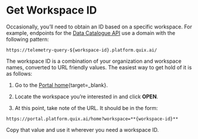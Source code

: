 # Get Workspace ID

Occasionally, you’ll need to obtain an ID based on a specific workspace.
For example, endpoints for the [Data Catalogue API](./apis/data-catalogue-api/intro) use a domain with the
following pattern:

    https://telemetry-query-${workspace-id}.platform.quix.ai/

The workspace ID is a combination of your organization and workspace
names, converted to URL friendly values. The easiest way to get hold of
it is as follows:

1.  Go to the [Portal home](https://portal.platform.quix.ai/){target=_blank}.

2.  Locate the workspace you’re interested in and click **OPEN**.

3.  At this point, take note of the URL. It should be in the form:

<!-- end list -->

    https://portal.platform.quix.ai/home?workspace=**{workspace-id}**

Copy that value and use it wherever you need a workspace ID.
